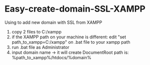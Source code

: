 # Easy-create-domain-SSL-XAMPP
Using to add new domain with SSL from XAMPP

1. copy 2 files to C:/xampp
2. if the XAMPP path on your machine is different: edit "set path_to_xampp=C:/xampp" on .bat file to your xampp path
4. run .bat file as Administrator
5. input domain name -> it will create DocumentRoot path is: %path_to_xampp%/htdocs/%domain%
